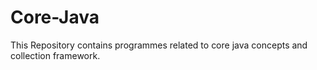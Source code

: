 # Core-Java
This Repository contains programmes related to core java concepts and collection framework.